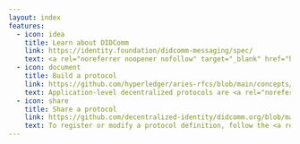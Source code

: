 ```yaml
---
layout: index
features:
  - icon: idea
    title: Learn about DIDComm
    link: https://identity.foundation/didcomm-messaging/spec/
    text: <a rel="noreferrer noopener nofollow" target="_blank" href="https://identity.foundation/didcomm-messaging/spec/">Read</a> how to control your security and privacy — over the web, email, push notifications, QR codes, BLE, NFC, message queues, sneaker net... <a rel="noreferrer noopener nofollow" target="_blank" href="https://github.com/decentralized-identity/didcomm-messaging#implementations">Find libraries</a>  or <a rel="noreferrer noopener nofollow" target="_blank" href="https://github.com/decentralized-identity/didcomm-messaging/issues">connect with DIDComm's authors.</a>
  - icon: document
    title: Build a protocol
    link: https://github.com/hyperledger/aries-rfcs/blob/main/concepts/0003-protocols/README.md
    text: Application-level decentralized protocols are <a rel="noreferrer noopener nofollow" target="_blank"  href="https://github.com/hyperledger/aries-rfcs/blob/main/concepts/0003-protocols/README.md">built atop DIDComm</a>. These support activities like secure chat, verifiable credential exchange, buying and selling, scheduling, escrow, bidding, ticketing, and so forth.
  - icon: share
    title: Share a protocol
    link: https://github.com/decentralized-identity/didcomm.org/blob/main/docs/pr-guide.md
    text: To register or modify a protocol definition, follow the <a rel="noreferrer noopener nofollow" target="_blank" href="https://github.com/decentralized-identity/didcomm.org/blob/main/docs/pr-guide.md">instructions</a> and submit a PR against the /site/content/protocols folder of the <a rel="noreferrer noopener nofollow" target="_blank" href="https://github.com/decentralized-identity/didcomm.org">repo</a>.
---
```

